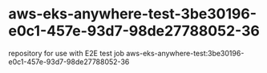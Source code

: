 # aws-eks-anywhere-test-3be30196-e0c1-457e-93d7-98de27788052-36
repository for use with E2E test job aws-eks-anywhere-test:3be30196-e0c1-457e-93d7-98de27788052-36
